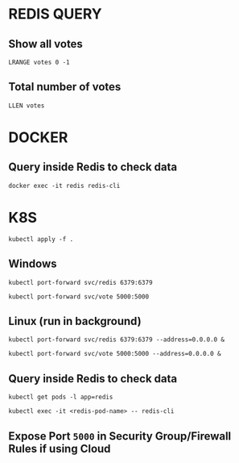 # REDIS QUERY
## Show all votes
```
LRANGE votes 0 -1
```

## Total number of votes
```
LLEN votes
```

# DOCKER
## Query inside Redis to check data
```
docker exec -it redis redis-cli
```

# K8S
```
kubectl apply -f .
```

## Windows
```
kubectl port-forward svc/redis 6379:6379 
```
```
kubectl port-forward svc/vote 5000:5000 
```

## Linux (run in background)
```
kubectl port-forward svc/redis 6379:6379 --address=0.0.0.0 &
```
```
kubectl port-forward svc/vote 5000:5000 --address=0.0.0.0 &
```

## Query inside Redis to check data
```
kubectl get pods -l app=redis
```
```
kubectl exec -it <redis-pod-name> -- redis-cli
```

## Expose Port `5000` in Security Group/Firewall Rules if using Cloud